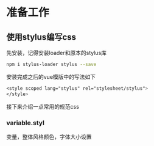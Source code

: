 # 准备工作

## 使用stylus编写css
先安装，记得安装loader和原本的stylus库
```bash
npm i stylus-loader stylus --save
```
安装完成之后的vue模版中的写法如下
```css
<style scoped lang="stylus" rel="stylesheet/stylus">
</style>
```

接下来介绍一点常用的规范css
### variable.styl
变量，整体风格颜色，字体大小设置